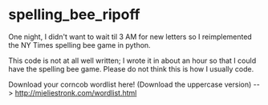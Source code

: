 # spelling_bee_ripoff
One night, I didn't want to wait til 3 AM for new letters so I reimplemented the NY Times spelling bee game in python.

This code is not at all well written; I wrote it in about an hour so that I could have the spelling bee game. Please do not think this is how I usually code.

Download your corncob wordlist here! (Download the uppercase version) --> http://mieliestronk.com/wordlist.html
